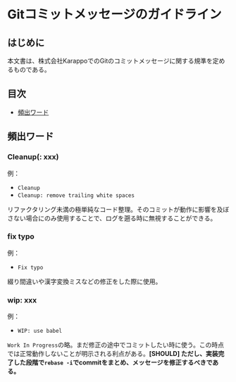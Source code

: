 # Gitコミットメッセージのガイドライン

## はじめに

本文書は、株式会社KarappoでのGitのコミットメッセージに関する規準を定めるものである。


## 目次

- [頻出ワード](#frequent-words)

<a name="frequent-words"></a>
## 頻出ワード


### Cleanup(: xxx)

例：

- `Cleanup`
- `Cleanup: remove trailing white spaces`

リファクタリング未満の極単純なコード整理。そのコミットが動作に影響を及ぼさない場合にのみ使用することで、ログを遡る時に無視することができる。

### fix typo

例：

- `Fix typo`

綴り間違いや漢字変換ミスなどの修正をした際に使用。


### wip: xxx

例：

- `WIP: use babel`

`Work In Progress`の略。まだ修正の途中でコミットしたい時に使う。この時点では正常動作しないことが明示される利点がある。**[SHOULD] ただし、実装完了した段階で`rebase -i`でcommitをまとめ、メッセージを修正するべきである。**
